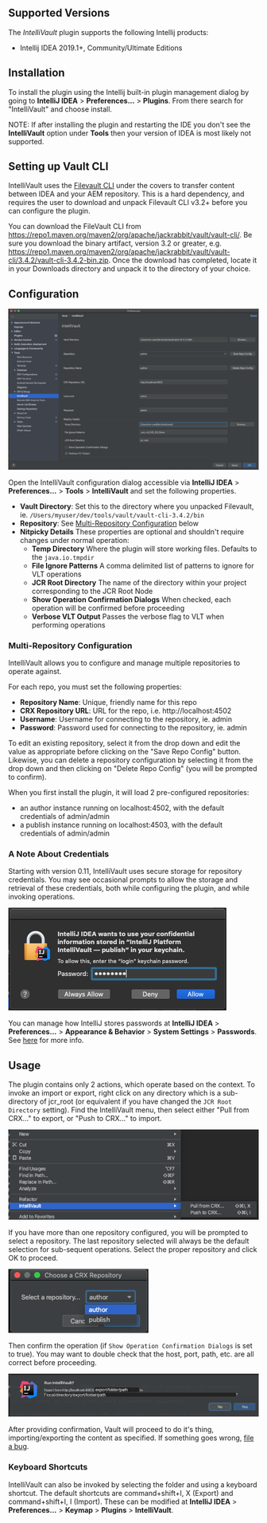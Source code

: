## Supported Versions

The *IntelliVault* plugin supports the following Intellij products:

* Intellij IDEA 2019.1+, Community/Ultimate Editions

## Installation

To install the plugin using the Intellij built-in plugin management dialog by going to **IntelliJ IDEA** > **Preferences...** > **Plugins**.  From there search for "IntelliVault" and choose install.

NOTE: If after installing the plugin and restarting the IDE you don't see the **IntelliVault** option under **Tools** then your version of IDEA is most likely not supported.

## Setting up Vault CLI

IntelliVault uses the [Filevault CLI](https://docs.adobe.com/content/help/en/experience-manager-65/developing/devtools/ht-vlttool.html) under the covers to transfer content between IDEA and your AEM repository.  This is a hard dependency, and requires the user to download and unpack Filevault CLI v3.2+ before you can configure the plugin.

You can download the FileVault CLI from https://repo1.maven.org/maven2/org/apache/jackrabbit/vault/vault-cli/. Be sure you download the binary artifact, version 3.2 or greater, e.g. https://repo1.maven.org/maven2/org/apache/jackrabbit/vault/vault-cli/3.4.2/vault-cli-3.4.2-bin.zip.  Once the download has completed, locate it in your Downloads directory and unpack it to the directory of your choice.

## Configuration

![Configuration Screenshot](images/configuration.png)

Open the IntelliVault configuration dialog accessible via **IntelliJ IDEA** > **Preferences...** > **Tools** > **IntelliVault** and set the following properties.

- **Vault Directory**: Set this to the directory where you unpacked Filevault, ie. `/Users/myuser/dev/tools/vault/vault-cli-3.4.2/bin`
- **Repository**: See [Multi-Repository Configuration](#multi-repository-configuration) below
- **Nitpicky Details** These properties are optional and shouldn't require changes under normal operation:
    - **Temp Directory** Where the plugin will store working files. Defaults to the `java.io.tmpdir`
    - **File Ignore Patterns** A comma delimited list of patterns to ignore for VLT operations
    - **JCR Root Directory** The name of the directory within your project corresponding to the JCR Root Node
    - **Show Operation Confirmation Dialogs** When checked, each operation will be confirmed before proceeding
    - **Verbose VLT Output** Passes the verbose flag to VLT when performing operations
    
### Multi-Repository Configuration

IntelliVault allows you to configure and manage multiple repositories to operate against.

For each repo, you must set the following properties:

- **Repository Name**: Unique, friendly name for this repo
- **CRX Repository URL**: URL for the repo, i.e. http://localhost:4502
- **Username**: Username for connecting to the repository, ie. admin
- **Password**: Password used for connecting to the repository, ie. admin

To edit an existing repository, select it from the drop down and edit the value as appropriate before clicking on the "Save Repo Config" button. Likewise, you can delete a repository configuration by selecting it from the drop down and then clicking on "Delete Repo Config" (you will be prompted to confirm).

When you first install the plugin, it will load 2 pre-configured repositories:

- an author instance running on localhost:4502, with the default credentials of admin/admin
- a publish instance running on localhost:4503, with the default credentials of admin/admin

### A Note About Credentials

Starting with version 0.11, IntelliVault uses secure storage for repository credentials. You may see occasional prompts to allow the storage and retrieval of these credentials, both while configuring the plugin, and while invoking operations.

![Password Prompt Screenshot](images/password-prompt.png)

You can manage how IntelliJ stores passwords at **IntelliJ IDEA** > **Preferences...** > **Appearance & Behavior** > **System Settings** > **Passwords**. See [here](https://www.jetbrains.org/intellij/sdk/docs/basics/persisting_sensitive_data.html) for more info.

## Usage

The plugin contains only 2 actions, which operate based on the context. To invoke an import or export, right click on any directory which is a sub-directory of jcr_root (or equivalent if you have changed the `JCR Root Directory` setting). Find the IntelliVault menu, then select either "Pull from CRX..." to export, or "Push to CRX..." to import. 

![Action Menu Screenshot](images/action-menu.png)

If you have more than one repository configured, you will be prompted to select a repository. The last repository selected will always be the default selection for sub-sequent operations. Select the proper repository and click OK to proceed. 

![Repository Selector Screenshot](images/repo-selector.png)

Then confirm the operation (if `Show Operation Confirmation Dialogs` is set to true). You may want to double check that the host, port, path, etc. are all correct before proceeding.

![Prompt Screenshot](images/export-prompt.png)

After providing confirmation, Vault will proceed to do it's thing, importing/exporting the content as specified. If something goes wrong, [file a bug](https://github.com/shsteimer/IntelliVault/issues).

### Keyboard Shortcuts

IntelliVault can also be invoked by selecting the folder and using a keyboard shortcut. The default shortcuts are command+shift+I, X (Export) and command+shift+I, I (Import). These can be modified at  **IntelliJ IDEA** > **Preferences...** > **Keymap** > **Plugins** > **IntelliVault**.
